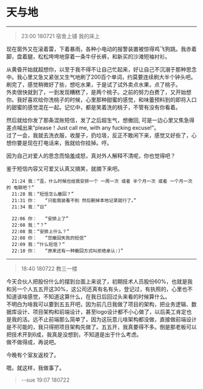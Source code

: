 # 天与地  

------  

> 23:00 180721 宿舍上铺 我的床上  

现在窗外又在滚着雷，下着暴雨，各种小电动的报警装置被惊得鸡飞狗跳。我赤着脚，盘着腿，松松垮垮地穿着一条牛仔长裤，和新买的沙滩短袖衬衫。   

从黄昏开始就超想你，以至于我不得不让自己忙起来，好让自己不沉溺于那种思念中。我心里又急又紧张又生气地刷了200百个单词，约莫要连续刷大半个钟头吧。刷完了，感觉稍微好了些，想吃水果，于是试了试外卖点水果，点了桃子。  
外卖很快就到了，一到发现糟糕了，是两个桃子。之前的努力白费了，又开始想你。我好喜欢给你洗桃子的时候，心里那种甜蜜的感觉，和味蕾预料到的即将入口的甜蜜的感觉混在一起。记忆中，都是笑着洗的桃子，不管有没有你看着。  

然后就给你发了那条混账短信，发了之后超生气，想撤回,
可是一边心里又焦急得差点喊出来“please！Just call me, with any fucking excuse!”。  
过了一会，我就去洗衣服，收屋子，扔垃圾，反正不敢闲下来，感觉又好些了，心想你要是现在打电话来，我就给你挂掉。哼。   

因为自己对爱人的思念而恼羞成怒，真对外人解释不清呢，你也觉得吧？     



鉴于短信内容又可爱又认真又搞笑，就摘下来吧。  

      21:24 我：“歪，什么时候也给我安排一个 一周一次 或者 半个月一次 或者 一个月一次的 电联吧？”  
      21:28 我：“短信怎么撤回？”  
      21:31 你：   “只能我装看不到 然后删掉本地记录就行了。”  
      21:34 我：“日”  
  
      22:06 你：   “安排上了”   
      22:08 我：“？”  
      22:08 我：“安排上什么？”  
      22:08 你：   “您撤回失败的短信”  
      22:09 我：“什么短信？”  
      22:10 你：   “原来还有一种撤回方式叫拒绝承认:)”   

------

> 18:40 180722 教三一楼  

今天合伙人把股份什么的摆到台面上来说了，初期技术人员股份60%，也就是我和另一个人五五开这30%，这公司还真有名有头，登记过，有执照的，心里也不知道该啥感觉，不知道这算什么，在我日后回过头来看的时候算什么。  
不明白为啥我可以要到五五开吧，因为前几日我做了项目的架构，把业务逻辑、数据库设计、项目架构和前端设计，甚至logo设计都不小心做了，以后美工肯定也是我的活。远不止前端那么简单了，因为这玩意儿啥架构都没做，直接做前端设计是不可能的，我只得把项目架构先做了。五五开，我真要得不多。倒是那老板可以把技术开到6成，我真是没想到，不知道是出于什么考虑。  
做不做得成，再说吧。    

今晚有个室友返校了。  

嗯。就这样，我做事了。  

> --sue 19:07 180722
   




